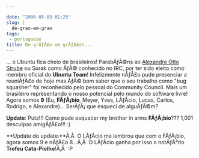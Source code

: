 ```yaml
---

date: "2006-05-03 01:25"
slug: |
  de-grao-em-grao
tags:
 - portuguese
title: De grÃƒÂ£o em grÃƒÂ£o\...
---
```


... o Ubuntu fica cheio de brasileiros! ParabÃƒÂ©ns ao [Alexandre Otto
Strube](http://surak.wordpress.com/) ou Surak como ÃƒÂ© conhecido no
IRC, por ter sido eleito como membro oficial do **Ubuntu Team**!
Infelizmente nÃƒÂ£o pude presenciar a reuniÃƒÂ£o de hoje mas ÃƒÂ© bom
saber que o seu trabalho como "bug squasher" foi reconhecido pelo
pessoal do Community Council. Mais um brasileiro representando o nosso
potencial pelo mundo do software livre! Agora somos **9** (Eu,
**FÃƒÂ¡bio**, Meyer, Yves, LÃƒÂ­cio, Lucas, Carlos, Rodrigo, e
Alexandre)... SerÃƒÂ¡ que esqueci de alguÃƒÂ©m?

**Update**: Putz!!! Como pude esquecer my brother in arms
**FÃƒÂ¡bio**??? 1,001 desculpas amigÃƒÂ£o!!! :)

**Update do update:**Ã‚Â  O LÃƒÂ­cio me lembrou que com o FÃƒÂ¡bio,
agora somos 9 e nÃƒÂ£o 8...Ã‚Â  O LÃƒÂ­cio ganha por isso o notÃƒÂ³rio
**Trofeu Cata-Piolho**!Ã‚Â  :P
